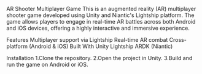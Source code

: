 AR Shooter Multiplayer Game
This is an augmented reality (AR) multiplayer shooter game developed using Unity and Niantic's Lightship platform. The game allows players to engage in real-time AR battles across both Android and iOS devices, offering a highly interactive and immersive experience.

Features
Multiplayer support via Lightship
Real-time AR combat
Cross-platform (Android & iOS)
Built With
Unity
Lightship ARDK (Niantic)

Installation
1.Clone the repository.
2.Open the project in Unity.
3.Build and run the game on Android or iOS.

